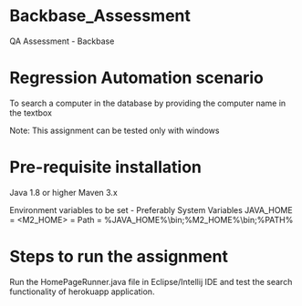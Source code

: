 # Backbase_Assessment
QA Assessment - Backbase

# Regression Automation scenario
To search a computer in the database by providing the computer name in the textbox

Note: This assignment can be tested only with windows

# Pre-requisite installation
Java 1.8 or higher Maven 3.x

Environment variables to be set - Preferably System Variables
JAVA_HOME = <M2_HOME> = Path = %JAVA_HOME%\bin;%M2_HOME%\bin;%PATH%

# Steps to run the assignment
Run the HomePageRunner.java file in Eclipse/Intellij IDE and test the search functionality of herokuapp application.
